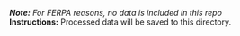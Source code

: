 <i><b>Note:</b> For FERPA reasons, no data is included in this repo</i><br/>
<b>Instructions:</b> Processed data will be saved to this directory.
